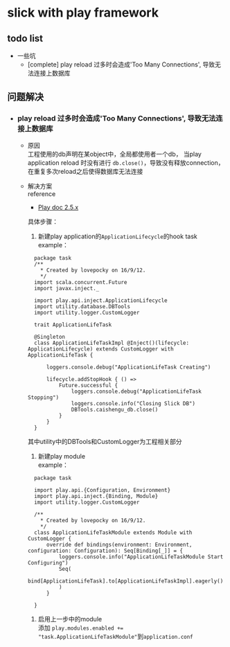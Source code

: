 # slick with play framework

## todo list
- 一些坑
  - [complete] play reload 过多时会造成'Too Many Connections', 导致无法连接上数据库


## 问题解决
- ### play reload 过多时会造成'Too Many Connections', 导致无法连接上数据库
  - 原因  
工程使用的db声明在某object中，全局都使用者一个db，
当play application reload 时没有进行 `db.close()`，导致没有释放connection，
在重复多次reload之后使得数据库无法连接
  - 解决方案  
reference
    - [Play doc 2.5.x](https://www.playframework.com/documentation/2.5.x/PluginsToModules)  

    具体步骤：
    1. 新建play application的`ApplicationLifecycle`的hook task  
    example：
    ```
      package task
      /**
        * Created by lovepocky on 16/9/12.
        */
      import scala.concurrent.Future
      import javax.inject._

      import play.api.inject.ApplicationLifecycle
      import utility.database.DBTools
      import utility.logger.CustomLogger

      trait ApplicationLifeTask

      @Singleton
      class ApplicationLifeTaskImpl @Inject()(lifecycle: ApplicationLifecycle) extends CustomLogger with ApplicationLifeTask {

          loggers.console.debug("ApplicationLifeTask Creating")

          lifecycle.addStopHook { () =>
              Future.successful {
                  loggers.console.debug("ApplicationLifeTask Stopping")
                  loggers.console.info("Closing Slick DB")
                  DBTools.caishengu_db.close()
              }
          }
      }
    ```
      
    其中utility中的DBTools和CustomLogger为工程相关部分
    1. 新建play module  
    example：
    ```
      package task

      import play.api.{Configuration, Environment}
      import play.api.inject.{Binding, Module}
      import utility.logger.CustomLogger

      /**
        * Created by lovepocky on 16/9/12.
        */
      class ApplicationLifeTaskModule extends Module with CustomLogger {
          override def bindings(environment: Environment, configuration: Configuration): Seq[Binding[_]] = {
              loggers.console.info("ApplicationLifeTaskModule Start Configuring")
              Seq(
                  bind[ApplicationLifeTask].to[ApplicationLifeTaskImpl].eagerly()
              )
          }

      }
    ```
    1. 启用上一步中的module  
    添加
    `play.modules.enabled += "task.ApplicationLifeTaskModule"`到`application.conf`
